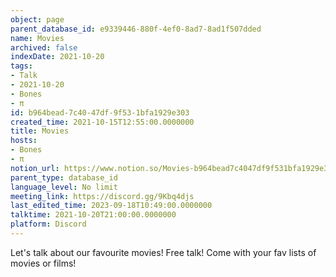 ```yaml
---
object: page
parent_database_id: e9339446-880f-4ef0-8ad7-8ad1f507dded
name: Movies
archived: false
indexDate: 2021-10-20
tags:
- Talk
- 2021-10-20
- Bones
- π
id: b964bead-7c40-47df-9f53-1bfa1929e303
created_time: 2021-10-15T12:55:00.0000000
title: Movies
hosts:
- Bones
- π
notion_url: https://www.notion.so/Movies-b964bead7c4047df9f531bfa1929e303
parent_type: database_id
language_level: No limit
meeting_link: https://discord.gg/9Kbq4djs
last_edited_time: 2023-09-18T10:49:00.0000000
talktime: 2021-10-20T21:00:00.0000000
platform: Discord
---
```


Let's talk about our favourite movies!
Free talk! Come with your fav lists of movies or films!


